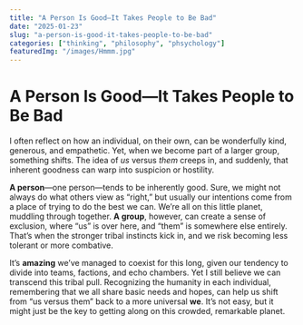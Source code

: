 ```yaml
---
title: "A Person Is Good—It Takes People to Be Bad"
date: "2025-01-23"
slug: "a-person-is-good-it-takes-people-to-be-bad"
categories: ["thinking", "philosophy", "phsychology"]
featuredImg: "/images/Hmmm.jpg"
---
```


# A Person Is Good—It Takes People to Be Bad

I often reflect on how an individual, on their own, can be wonderfully kind, generous, and empathetic. Yet, when we become part of a larger group, something shifts. The idea of *us* versus *them* creeps in, and suddenly, that inherent goodness can warp into suspicion or hostility.

**A person**—one person—tends to be inherently good. Sure, we might not always do what others view as “right,” but usually our intentions come from a place of trying to do the best we can. We’re all on this little planet, muddling through together. **A group**, however, can create a sense of exclusion, where “us” is over here, and “them” is somewhere else entirely. That’s when the stronger tribal instincts kick in, and we risk becoming less tolerant or more combative.

It’s **amazing** we’ve managed to coexist for this long, given our tendency to divide into teams, factions, and echo chambers. Yet I still believe we can transcend this tribal pull. Recognizing the humanity in each individual, remembering that we all share basic needs and hopes, can help us shift from “us versus them” back to a more universal **we**. It’s not easy, but it might just be the key to getting along on this crowded, remarkable planet.